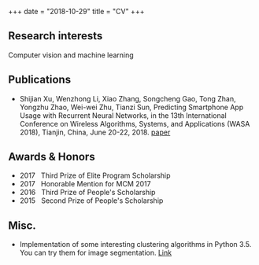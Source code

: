 +++
date = "2018-10-29"
title = "CV"
+++

## Research interests
Computer vision and machine learning

## Publications
- Shijian Xu, Wenzhong Li, Xiao Zhang, Songcheng Gao, Tong Zhan, Yongzhu Zhao, Wei-wei Zhu, Tianzi Sun, Predicting Smartphone App Usage with Recurrent Neural Networks, in the 13th International Conference on Wireless Algorithms, Systems, and Applications (WASA 2018), Tianjin, China, June 20-22, 2018. [paper](https://docs.google.com/viewer?url=https://github.com/ShijianXu/PDFs/raw/master/AppPrediction.pdf)

## Awards & Honors
- 2017 &nbsp; Third Prize of Elite Program Scholarship
- 2017 &nbsp; Honorable Mention for MCM 2017
- 2016 &nbsp; Third Prize of People's Scholarship
- 2015 &nbsp; Second Prize of People's Scholarship

## Misc.
- Implementation of some interesting clustering algorithms in Python 3.5. You can try them for image segmentation. [Link](https://github.com/ShijianXu/Clustering-Algorithms)